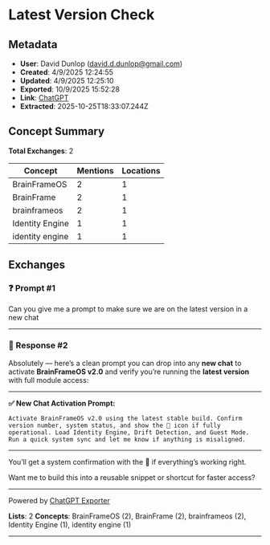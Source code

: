 # Latest Version Check

## Metadata

- **User**: David Dunlop (david.d.dunlop@gmail.com)
- **Created**: 4/9/2025 12:24:55
- **Updated**: 4/9/2025 12:25:10
- **Exported**: 10/9/2025 15:52:28
- **Link**: [ChatGPT](https://chatgpt.com/g/g-p-67e13e0671a88191aad08d4df163e5f7-brainframe-core-system-framework/c/67f65906-9d78-8013-8233-d0af290f308e)
- **Extracted**: 2025-10-25T18:33:07.244Z

## Concept Summary

**Total Exchanges**: 2

| Concept | Mentions | Locations |
|---------|----------|----------|
| BrainFrameOS | 2 | 1 |
| BrainFrame | 2 | 1 |
| brainframeos | 2 | 1 |
| Identity Engine | 1 | 1 |
| identity engine | 1 | 1 |

## Exchanges

### ❓ Prompt #1

Can you give me a prompt to make sure we are on the latest version in a new chat



---

### 💬 Response #2

Absolutely — here’s a clean prompt you can drop into any **new chat** to activate **BrainFrameOS v2.0** and verify you’re running the **latest version** with full module access:

* * *

**✅ New Chat Activation Prompt:**

```plaintext
Activate BrainFrameOS v2.0 using the latest stable build. Confirm version number, system status, and show the 🧠 icon if fully operational. Load Identity Engine, Drift Detection, and Guest Mode. Run a quick system sync and let me know if anything is misaligned.
```

* * *

You’ll get a system confirmation with the 🧠 if everything’s working right.

Want me to build this into a reusable snippet or shortcut for faster access?



---
Powered by [ChatGPT Exporter](https://www.chatgptexporter.com)

**Lists**: 2
**Concepts**: BrainFrameOS (2), BrainFrame (2), brainframeos (2), Identity Engine (1), identity engine (1)

---

